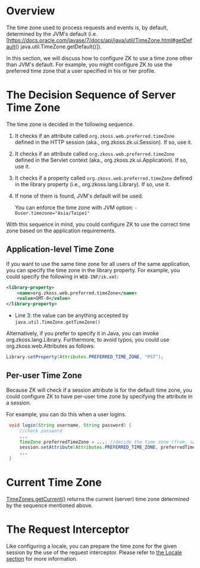 

# Overview

The time zone used to process requests and events is, by default,
determined by the JVM's default (i.e.
\[<https://docs.oracle.com/javase/7/docs/api/java/util/TimeZone.html#getDefault>()
java.util.TimeZone.getDefault()\]).

In this section, we will discuss how to configure ZK to use a time zone
other than JVM's default. For example, you might configure ZK to use the
preferred time zone that a user specified in his or her profile.

# The Decision Sequence of Server Time Zone

The time zone is decided in the following sequence.

1.  It checks if an attribute called `org.zkoss.web.preferred.timeZone`
    defined in the HTTP session (aka.,
    <javadoc type="interface">org.zkoss.zk.ui.Session</javadoc>). If so,
    use it.
2.  It checks if an attribute called `org.zkoss.web.preferred.timeZone`
    defined in the Servlet context (aka.,
    <javadoc type="interface">org.zkoss.zk.ui.Application</javadoc>). If
    so, use it.
3.  It checks if a property called `org.zkoss.web.preferred.timeZone`
    defined in the library property (i.e.,
    <javadoc>org.zkoss.lang.Library</javadoc>). If so, use it.
4.  If none of them is found, JVM's default will be used.
      
    You can enforce the time zone with JVM option:
    `-Duser.timezone="Asia/Taipei"`

With this sequence in mind, you could configure ZK to use the correct
time zone based on the application requirements.

## Application-level Time Zone

If you want to use the same time zone for all users of the same
application, you can specify the time zone in the library property. For
example, you could specify the following in `WEB-INF/zk.xml`:

```xml
<library-property>
    <name>org.zkoss.web.preferred.timeZone</name>
    <value>GMT-8</value>
</library-property>
```

- Line 3: the value can be anything accepted by
  `java.util.TimeZone.getTimeZone()`

Alternatively, if you prefer to specify it in Java, you can invoke
<javadoc method="setProperty(java.lang.String, java.lang.String)">org.zkoss.lang.Library</javadoc>.
Furthermore, to avoid typos, you could use
<javadoc method="PREFERRED_TIME_ZONE">org.zkoss.web.Attributes</javadoc>
as follows.

```java
Library.setProperty(Attributes.PREFERRED_TIME_ZONE, "PST");
```

## Per-user Time Zone

Because ZK will check if a session attribute is for the default time
zone, you could configure ZK to have per-user time zone by specifying
the attribute in a session.

For example, you can do this when a user logins.

```java
 void login(String username, String password) {
     //check password
     ...
     TimeZone preferredTimeZone = ...; //decide the time zone (from, say, database)
     session.setAttribute(Attributes.PREFERRED_TIME_ZONE, preferredTimeZone);
     ...
 }
```

# Current Time Zone

[TimeZones.getCurrent()](https://www.zkoss.org/javadoc/latest/zk/org/zkoss/util/TimeZones.html#getCurrent--)
returns the current (server) time zone determined by the sequence
mentioned above.

# The Request Interceptor

Like configuring a locale, you can prepare the time zone for the given
session by the use of the request interceptor. Please refer to [the
Locale
section]({{site.baseurl}}/zk_dev_ref/internationalization/locale#The_Request_Interceptor)
for more information.
